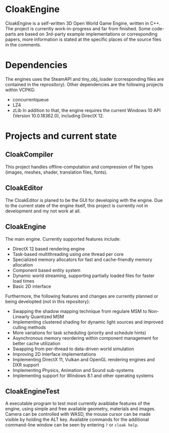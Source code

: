 # CloakEngine
CloakEngine is a self-written 3D Open World Game Engine, written in C++. The project is currently work-in-progress and far from finished. Some code-parts are based on 3rd-party example implementations or corresponding papers, more information is stated at the specific places of the source files in the comments.
# Dependencies
The engines uses the SteamAPI and tiny_obj_loader (corresponding files are contained in the reprository). Other dependencies are the following projects within VCPKG:
- concurrentqueue
- LZ4
- zLib
In addition to that, the engine requires the current Windows 10 API (Version 10.0.18362.0), including DirectX 12.
# Projects and current state
## CloakCompiler
This project handles offline-computation and compression of file types (images, meshes, shader, translation files, fonts). 
## CloakEditor
The CloakEditor is planed to be the GUI for developing with the engine. Due to the current state of the engine itself, this project is currently not in development and my not work at all.
## CloakEngine
The main engine. Currently supported features include:
- DirectX 12 based rendering engine
- Task-based multithreading using one thread per core
- Specialized memory allocators for fast and cache-friendly memory allocation
- Component based entity system
- Dynamic world streaming, supporting partially loaded files for faster load times
- Basic 2D interface

Furthermore, the following features and changes are currently planned or being developted (not in this repository):
- Swapping the shadow mapping technique from regulare MSM to Non-Linearly Quantized MSM
- Implementing clustered shading for dynamic light sources and improved culling methods
- More variations for task scheduling (priority and schedule hints)
- Asynchronous memory reordering within component management for better cache utilization
- Swapping from per-thread to data-driven world simulation
- Improving 2D interface implementations
- Implementing DirectX 11, Vulkan and OpenGL rendering engines and DXR support
- Implementing Physics, Animation and Sound sub-systems
- Implementing support for Windows 8.1 and other operating systems
## CloakEngineTest
A executable program to test most currently avaiblabe features of the engine, using simple and free available geometry, materials and images. Camera can be controlled with WASD, the mouse cursor can be made visible by holding the ALT key. Available commands for the additional command-line window can be seen by entering ``?`` or ``cloak help``.
